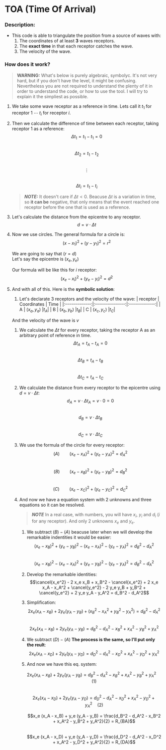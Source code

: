 # TOA (Time Of Arrival)


### Description:
- This code is able to triangulate the position from a source of waves with:
    1. The coordinates of at least **3** waves receptors.
    1. The **exact time** in that each receptor catches the wave.
    1. The velocity of the wave.



### How does it work?

> **WARNING:** What's below is purely algebraic, symbolyc. It's not very hard, but if you don't have the level, it might be confusing. Nevertheless you are not required to understand the plenty of it in order to understand the code, or how to use the tool. I will try to explain it the simpliest as possible.

1. We take some wave receptor as a reference in time. Lets call it $t_1$ for receptor $1$ $\cdots$ $t_i$ for receptor $i$.
1. Then we calculate the difference of time between each receptor, taking receptor 1 as a reference:
    $$\Delta t_1 = t_1 - t_1 = 0$$  
    $$\Delta t_2 = t_1 - t_2$$  
    $$\vdots$$  
    $$\Delta t_i = t_1 - t_i$$  

    > **_NOTE:_**  It doesn't care if $\Delta t < 0$. Beacuse $\Delta t$ is a variation in time, so **it can be** negative, that only means that the event reached one receptor before the one that is used as a reference.

1. Let's calculate the distance from the epicentre to any receptor.  
    $$d = v \cdot \Delta t$$  

1. Now we use circles.
    The general formula for a circle is:  
    $$(x - x_1)^2 + (y - y_1)^2 = r^2 $$  
    
    We are going to say that $(r = d)$  
    Let's say the epicentre is $(x_e, y_e)$  

    Our formula will be like this for $i$ receptor:  
    $$(x_e - x_i)^2 + (y_e - y_i)^2 = d^2$$  

1. And with all of this. Here is the **symbolic solution**:  

    1. Let's declarate 3 receptors and the velocity of the wave:
        | receptor     | Coordinates        | Time      |
        |:-------------:|:---------------:|:-------------:|
        | A         |   $(x_a, y_a)$    |$t_A$|
        | B         |   $(x_b, y_b)$    |$t_B$|
        | C         |   $(x_c, y_c)$    |$t_C$|

    And the velocity of the wave is $v$  

    1. We calculate the $\Delta t$ for every receptor, taking the receptor A as an arbitrary point of reference in time.  
        $$\Delta t_A = t_A - t_A = 0$$  
        $$\Delta t_B = t_A - t_B$$  
        $$\Delta t_C = t_A - t_C$$  

    1. We calculate the distance from every receptor to the epicentre using $d = v \cdot \Delta t$:  
        $$d_A = v \cdot \Delta t_A = v \cdot 0 = 0$$  
        $$d_B = v \cdot \Delta t_B$$  
        $$d_C = v \cdot \Delta t_C$$  
    1. We use the formula of the circle for every receptor:  
        $$\left( A \right)\qquad(x_e - x_A)^2 + (y_e - y_A)^2 = d_A^2$$  
        $$\left( B \right)\qquad(x_e - x_B)^2 + (y_e - y_B)^2 = d_B^2$$  
        $$\left( C \right)\qquad(x_e - x_C)^2 + (y_e - y_C)^2 = d_C^2$$  

    1. And now we have a equation system with 2 unknowns and three equations so it can be resolved.  
        > **_NOTE_** In a real case, with numbers, you will have $x_i$, $y_i$ and $d_i$ ($i$ for any receptor). And only 2 unknowns $x_e$ and $y_e$.  
        1. We subtract $\left( B \right) - \left( A \right)$ beacuse later when we will develop the remarkable indentities it would be easier:  
            $$(x_e - x_B)^2 + (y_e - y_B)^2 - (x_e - x_A)^2 - (y_e - y_A)^2 = d_B^2 - d_A^2$$  
            $$(x_e - x_B)^2 - (x_e - x_A)^2 + (y_e - y_B)^2 - (y_e - y_A)^2 = d_B^2 - d_A^2$$  
        1. Develop the remarkable identities:  
            $$\cancel{x_e^2} - 2 x_e x_B + x_B^2 - \cancel{x_e^2} + 2 x_e x_A - x_A^2 + \cancel{y_e^2} - 2 y_e y_B + y_B^2 + \cancel{y_e^2} + 2 y_e y_A - y_A^2 = d_B^2 - d_A^2$$  
        1. Simplification:  
            $$2 x_e (x_A - x_B) + 2 y_e (y_A - y_B) + (x_B^2 - x_A^2 + y_B^2 - y_A^2) = d_B^2 - d_A^2$$  
            $$2 x_e (x_A - x_B) + 2 y_e (y_A - y_B) = d_B^2 - d_A^2 - x_B^2 + x_A^2 - y_B^2 + y_A^2$$  
        1. We subtract $\left( D \right) - \left( A \right)$ **The process is the same, so I'll put only the reult**:  
            $$2 x_e (x_A - x_D) + 2 y_e (y_A - y_D) = d_D^2 - d_A^2 - x_D^2 + x_A^2 - y_D^2 + y_A^2$$  
        1. And now we have this eq. system:  

            $$2 x_e (x_A - x_B) + 2 y_e (y_A - y_B) = d_B^2 - d_A^2 - x_B^2 + x_A^2 - y_B^2 + y_A^2 \quad (1)$$  
            $$2 x_e (x_A - x_D) + 2 y_e (y_A - y_D) = d_D^2 - d_A^2 - x_D^2 + x_A^2 - y_D^2 + y_A^2 \quad (2)$$  

            $$x_e (x_A - x_B) + y_e (y_A - y_B) = \frac{d_B^2 - d_A^2 - x_B^2 + x_A^2 - y_B^2 + y_A^2}{2} = R_{BA}$$  
            $$x_e (x_A - x_D) + y_e (y_A - y_D) = \frac{d_D^2 - d_A^2 - x_D^2 + x_A^2 - y_D^2 + y_A^2}{2} = R_{DA}$$  

            <!--
            TODO:
                - Usar imagenes para LaTeX (se vera mejor, creo)
                - Empezar el codigo.
            -->
